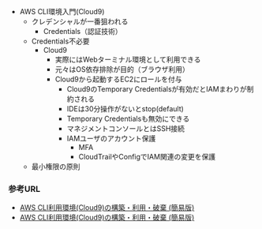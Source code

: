 - AWS CLI環境入門(Cloud9)
    - クレデンシャルが一番狙われる
        - Credentials（認証技術）
    - Credentials不必要
        - Cloud9
            - 実際にはWebターミナル環境として利用できる
            - 元々はOS依存排除が目的（ブラウザ利用）
            - Cloud9から起動するEC2にロールを付与
                - Cloud9のTemporary Credentialsが有効だとIAMまわりが制約される
                - IDEは30分操作がないとstop(default)
                - Temporary Credentialsも無効にできる
                - マネジメントコンソールとはSSH接続
                - IAMユーザのアカウント保護
                    - MFA
                    - CloudTrailやConfigでIAM関連の変更を保護
    - 最小権限の原則

### 参考URL
- [AWS CLI利用環境(Cloud9)の構築・利用・破棄 (簡易版)](http://prototype-handson-cli.s3-website-ap-northeast-1.amazonaws.com/handson_light_web-aws_prepare/handson_light_web-aws_prepare-cloud9/index.html "AWS CLI利用環境(Cloud9)の構築・利用・破棄 (簡易版)")
- [AWS CLI利用環境(Cloud9)の構築・利用・破棄 (簡易版)](http://prototype-handson-cli.s3-website-ap-northeast-1.amazonaws.com/handson_light_web-aws_prepare/handson_light_web-aws_prepare-cloud9/index.html "AWS CLI利用環境(Cloud9)の構築・利用・破棄 (簡易版)")

